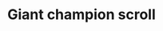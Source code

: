 ---
layout: item
title: Giant champion scroll
item-id: 6800
datatable: true
id: 6800
name: "Giant champion scroll"
members: true
lowalch: 0
highalch: 0
examine: "It's a challenge from the Giant Champion!"
monsters:
  - id: 2075
    name: "Fire giant"
    members: true
    combat_level: 86
    wiki_url: "https://oldschool.runescape.wiki/w/Fire_giant#Level_86"
    drops:
      - quantity: "1"
        rarity: 0.0002
    image: "https://oldschool.runescape.wiki/images/thumb/1/16/Fire_giant.png/70px-Fire_giant.png?30592"
  - id: 2085
    name: "Ice giant"
    members: false
    combat_level: 53
    wiki_url: "https://oldschool.runescape.wiki/w/Ice_giant#Level_53"
    drops:
      - quantity: "1"
        rarity: 0.0002
    image: "https://oldschool.runescape.wiki/images/thumb/9/96/Ice_giant.png/80px-Ice_giant.png?20915"
  - id: 2090
    name: "Moss giant"
    members: false
    combat_level: 42
    wiki_url: "https://oldschool.runescape.wiki/w/Moss_giant#Level_42"
    drops:
      - quantity: "1"
        rarity: 0.0002
    image: "https://oldschool.runescape.wiki/images/thumb/6/61/Moss_giant.png/70px-Moss_giant.png?3c6c6"
  - id: 2097
    name: "Cyclops"
    members: true
    combat_level: 56
    wiki_url: "https://oldschool.runescape.wiki/w/Cyclops#Level_56"
    drops:
      - quantity: "1"
        rarity: 0.0002
    image: "https://oldschool.runescape.wiki/images/thumb/a/a9/Cyclops.png/50px-Cyclops.png?dd786"
  - id: 2098
    name: "Hill Giant"
    members: false
    combat_level: 28
    wiki_url: "https://oldschool.runescape.wiki/w/Hill_Giant#1"
    drops:
      - quantity: "1"
        rarity: 0.0002
    image: "https://oldschool.runescape.wiki/images/thumb/5/5f/Hill_Giant.png/150px-Hill_Giant.png?d162a"
  - id: 2137
    name: "Cyclops"
    members: true
    combat_level: 106
    wiki_url: "https://oldschool.runescape.wiki/w/Cyclops#Level_106"
    drops:
      - quantity: "1"
        rarity: 0.0002
    image: "https://oldschool.runescape.wiki/images/thumb/a/a9/Cyclops.png/50px-Cyclops.png?dd786"
  - id: 2235
    name: "Cyclops"
    members: true
    combat_level: 81
    wiki_url: "https://oldschool.runescape.wiki/w/Cyclops#Level_81"
    drops:
      - quantity: "1"
        rarity: 0.0002
    image: "https://oldschool.runescape.wiki/images/thumb/a/a9/Cyclops.png/50px-Cyclops.png?dd786"
  - id: 2464
    name: "Cyclops"
    members: true
    combat_level: 76
    wiki_url: "https://oldschool.runescape.wiki/w/Cyclops#Level_76"
    drops:
      - quantity: "1"
        rarity: 0.0002
    image: "https://oldschool.runescape.wiki/images/thumb/a/a9/Cyclops.png/50px-Cyclops.png?dd786"
  - id: 3851
    name: "Moss giant"
    members: true
    combat_level: 48
    wiki_url: "https://oldschool.runescape.wiki/w/Moss_giant#Level_48"
    drops:
      - quantity: "1"
        rarity: 0.0002
    image: "https://oldschool.runescape.wiki/images/thumb/6/61/Moss_giant.png/70px-Moss_giant.png?3c6c6"
  - id: 4067
    name: "Black Knight Titan"
    members: true
    combat_level: 120
    wiki_url: "https://oldschool.runescape.wiki/w/Black_Knight_Titan#Normal"
    drops:
      - quantity: "1"
        rarity: 0.0002
    image: "https://oldschool.runescape.wiki/images/thumb/f/f0/Black_Knight_Titan.png/180px-Black_Knight_Titan.png?69152"
  - id: 6299
    name: "Black Knight Titan (hard)"
    members: true
    combat_level: 210
    wiki_url: "https://oldschool.runescape.wiki/w/Black_Knight_Titan#Hard"
    drops:
      - quantity: "1"
        rarity: 0.0002
    image: "https://oldschool.runescape.wiki/images/thumb/f/f0/Black_Knight_Titan.png/180px-Black_Knight_Titan.png?69152"
  - id: 7251
    name: "Fire giant"
    members: true
    combat_level: 109
    wiki_url: "https://oldschool.runescape.wiki/w/Fire_giant#Level_109"
    drops:
      - quantity: "1"
        rarity: 0.0002
    image: "https://oldschool.runescape.wiki/images/thumb/1/16/Fire_giant.png/70px-Fire_giant.png?30592"
  - id: 7252
    name: "Fire giant"
    members: true
    combat_level: 104
    wiki_url: "https://oldschool.runescape.wiki/w/Fire_giant#Level_104"
    drops:
      - quantity: "1"
        rarity: 0.0002
    image: "https://oldschool.runescape.wiki/images/thumb/1/16/Fire_giant.png/70px-Fire_giant.png?30592"
  - id: 7416
    name: "Obor"
    members: false
    combat_level: 106
    wiki_url: "https://oldschool.runescape.wiki/w/Obor"
    drops:
      - quantity: "1"
        rarity: 0.0002
    image: "https://oldschool.runescape.wiki/images/thumb/8/88/Obor.png/170px-Obor.png?8ec21"
  - id: 7878
    name: "Ice giant"
    members: true
    combat_level: 67
    wiki_url: "https://oldschool.runescape.wiki/w/Ice_giant#Level_67"
    drops:
      - quantity: "1"
        rarity: 0.0002
    image: "https://oldschool.runescape.wiki/images/thumb/9/96/Ice_giant.png/80px-Ice_giant.png?20915"
  - id: 8195
    name: "Bryophyta"
    members: false
    combat_level: 128
    wiki_url: "https://oldschool.runescape.wiki/w/Bryophyta"
    drops:
      - quantity: "1"
        rarity: 0.0002
    image: "https://oldschool.runescape.wiki/images/thumb/8/86/Bryophyta.png/220px-Bryophyta.png?090fd"
  - id: 8736
    name: "Moss Giant"
    members: true
    combat_level: 84
    wiki_url: "https://oldschool.runescape.wiki/w/Moss_giant#Level_84"
    drops:
      - quantity: "1"
        rarity: 0.0002
    image: "https://oldschool.runescape.wiki/images/thumb/6/61/Moss_giant.png/70px-Moss_giant.png?3c6c6"
---